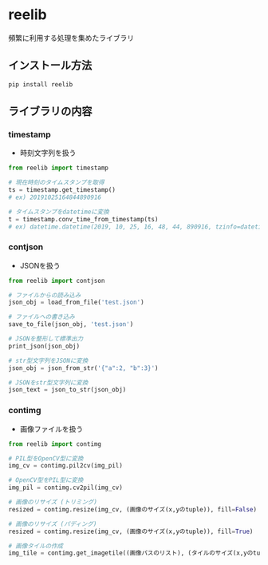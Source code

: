 # reelib

頻繁に利用する処理を集めたライブラリ

## インストール方法

```sh
pip install reelib
```

## ライブラリの内容

### timestamp

- 時刻文字列を扱う

```python
from reelib import timestamp

# 現在時刻のタイムスタンプを取得
ts = timestamp.get_timestamp()
# ex) 20191025164844890916

# タイムスタンプをdatetimeに変換
t = timestamp.conv_time_from_timestamp(ts)
# ex) datetime.datetime(2019, 10, 25, 16, 48, 44, 890916, tzinfo=datetime.timezone(datetime.timedelta(0, 32400)))
```

### contjson

- JSONを扱う

```python
from reelib import contjson

# ファイルからの読み込み
json_obj = load_from_file('test.json')

# ファイルへの書き込み
save_to_file(json_obj, 'test.json')

# JSONを整形して標準出力
print_json(json_obj)

# str型文字列をJSONに変換
json_obj = json_from_str('{"a":2, "b":3}')

# JSONをstr型文字列に変換
json_text = json_to_str(json_obj)
```

### contimg

- 画像ファイルを扱う

```python
from reelib import contimg

# PIL型をOpenCV型に変換
img_cv = contimg.pil2cv(img_pil)

# OpenCV型をPIL型に変換
img_pil = contimg.cv2pil(img_cv)

# 画像のリサイズ (トリミング)
resized = contimg.resize(img_cv, (画像のサイズ(x,yのtuple)), fill=False)

# 画像のリサイズ (パディング)
resized = contimg.resize(img_cv, (画像のサイズ(x,yのtuple)), fill=True)

# 画像タイルの作成
img_tile = contimg.get_imagetile((画像パスのリスト), (タイルのサイズ(x,yのtuple)), (タイルの数(x,yのtuple)))
```

